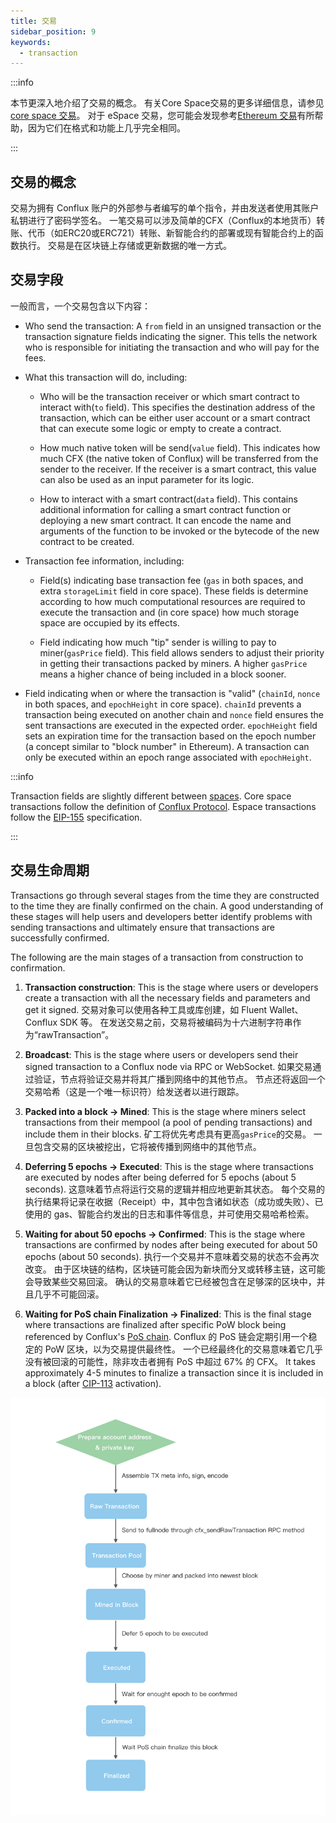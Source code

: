 ```yaml
---
title: 交易
sidebar_position: 9
keywords:
  - transaction
---
```


:::info

本节更深入地介绍了交易的概念。 有关Core Space交易的更多详细信息，请参见[core space 交易](../../core/learn/core-space-basics/core-transactions.md)。 对于 eSpace 交易，您可能会发现参考[Ethereum 交易](https://ethereum.org/developers/docs/transactions/)有所帮助，因为它们在格式和功能上几乎完全相同。

:::

## 交易的概念

交易为拥有 Conflux 账户的外部参与者编写的单个指令，并由发送者使用其账户私钥进行了密码学签名。 一笔交易可以涉及简单的CFX（Conflux的本地货币）转账、代币（如ERC20或ERC721）转账、新智能合约的部署或现有智能合约上的函数执行。 交易是在区块链上存储或更新数据的唯一方式。

## 交易字段

一般而言，一个交易包含以下内容：

- Who send the transaction: A `from` field in an unsigned transaction or the transaction signature fields indicating the signer. This tells the network who is responsible for initiating the transaction and who will pay for the fees.

- What this transaction will do, including:

  - Who will be the transaction receiver or which smart contract to interact with(`to` field). This specifies the destination address of the transaction, which can be either user account or a smart contract that can execute some logic or empty to create a contract.

  -  How much native token will be send(`value` field). This indicates how much CFX (the native token of Conflux) will be transferred from the sender to the receiver. If the receiver is a smart contract, this value can also be used as an input parameter for its logic.

  -  How to interact with a smart contract(`data` field). This contains additional information for calling a smart contract function or deploying a new smart contract. It can encode the name and arguments of the function to be invoked or the bytecode of the new contract to be created.

-  Transaction fee information, including:
   - Field(s) indicating base transaction fee (`gas` in both spaces, and extra `storageLimit` field in core space). These fields is determine according to how much computational resources are required to execute the transaction and (in core space) how much storage space are occupied by its effects.

   -  Field indicating how much "tip" sender is willing to pay to miner(`gasPrice` field). This field allows senders to adjust their priority in getting their transactions packed by miners. A higher `gasPrice` means a higher chance of being included in a block sooner.

- Field indicating when or where the transaction is "valid" (`chainId`, `nonce` in both spaces, and `epochHeight` in core space). `chainId` prevents a transaction being executed on another chain and `nonce` field ensures the sent transactions are executed in the expected order. `epochHeight` field sets an expiration time for the transaction based on the epoch number (a concept similar to "block number" in Ethereum). A transaction can only be executed within an epoch range associated with `epochHeight`.

:::info

Transaction fields are slightly different between [spaces](./spaces.md). Core space transactions follow the definition of [Conflux Protocol](https://www.confluxnetwork.org/files/Conflux_Protocol_Specification.pdf). Espace transactions follow the [EIP-155](https://eips.ethereum.org/EIPS/eip-155) specification.

:::

## 交易生命周期

Transactions go through several stages from the time they are constructed to the time they are finally confirmed on the chain. A good understanding of these stages will help users and developers better identify problems with sending transactions and ultimately ensure that transactions are successfully confirmed.

The following are the main stages of a transaction from construction to confirmation.

1. **Transaction construction**: This is the stage where users or developers create a transaction with all the necessary fields and parameters and get it signed. 交易对象可以使用各种工具或库创建，如 Fluent Wallet、Conflux SDK 等。 在发送交易之前，交易将被编码为十六进制字符串作为“rawTransaction”。

2. **Broadcast**: This is the stage where users or developers send their signed transaction to a Conflux node via RPC or WebSocket. 如果交易通过验证，节点将验证交易并将其广播到网络中的其他节点。 节点还将返回一个交易哈希（这是一个唯一标识符）给发送者以进行跟踪。

3. **Packed into a block -> Mined**: This is the stage where miners select transactions from their mempool (a pool of pending transactions) and include them in their blocks. 矿工将优先考虑具有更高`gasPrice`的交易。 一旦包含交易的区块被挖出，它将被传播到网络中的其他节点。

4. **Deferring 5 epochs -> Executed**: This is the stage where transactions are executed by nodes after being deferred for 5 epochs (about 5 seconds). 这意味着节点将运行交易的逻辑并相应地更新其状态。 每个交易的执行结果将记录在收据（Receipt）中，其中包含诸如状态（成功或失败）、已使用的 gas、智能合约发出的日志和事件等信息，并可使用交易哈希检索。

5. **Waiting for about 50 epochs -> Confirmed**: This is the stage where transactions are confirmed by nodes after being executed for about 50 epochs (about 50 seconds). 执行一个交易并不意味着交易的状态不会再次改变。 由于区块链的结构，区块链可能会因为新块而分叉或转移主链，这可能会导致某些交易回滚。 确认的交易意味着它已经被包含在足够深的区块中，并且几乎不可能回滚。

6. **Waiting for PoS chain Finalization -> Finalized**: This is the final stage where transactions are finalized after specific PoW block being referenced by Conflux's [PoS chain](./consensus-mechanisms/proof-of-stake/pos_overview.md). Conflux 的 PoS 链会定期引用一个稳定的 PoW 区块，以为交易提供最终性。 一个已经最终化的交易意味着它几乎没有被回滚的可能性，除非攻击者拥有 PoS 中超过 67% 的 CFX。 It takes approximately 4-5 minutes to finalize a transaction since it is included in a block (after [CIP-113](https://github.com/Conflux-Chain/CIPs/blob/master/CIPs/cip-113.md) activation).

![Transaction](./img/transaction-stages)
